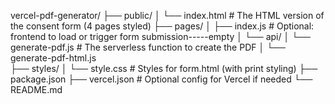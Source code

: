 vercel-pdf-generator/
├── public/
│   └── index.html                  # The HTML version of the consent form (4 pages styled)
├── pages/
│   ├── index.js                   # Optional: frontend to load or trigger form submission-----empty
│   └── api/
│       └── generate-pdf.js      # The serverless function to create the PDF
│       └── generate-pdf-html.js      
├── styles/
│   └── style.css                 # Styles for form.html (with print styling)
├── package.json
├── vercel.json                   # Optional config for Vercel if needed
└── README.md
